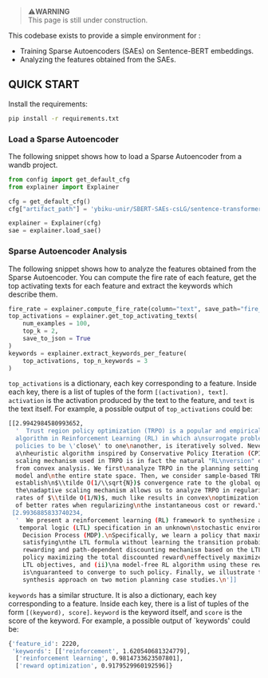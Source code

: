 > ⚠️**WARNING** <br>
> This page is still under construction. 

This codebase exists to provide a simple environment for : 
- Training Sparse Autoencoders (SAEs) on Sentence-BERT embeddings. 
- Analyzing the features obtained from the SAEs. 

## QUICK START 
Install the requirements: 
```bash 
pip install -r requirements.txt 
```
### Load a Sparse Autoencoder 
The following snippet shows how to load a Sparse Autoencoder from a wandb project. 
```python 
from config import get_default_cfg 
from explainer import Explainer

cfg = get_default_cfg()
cfg["artifact_path"] = 'ybiku-unir/SBERT-SAEs-csLG/sentence-transformers_paraphrase-mpnet-base-v2_blocks.0.hook_embed_2304_jumprelu_16_0.0003_389:v2'

explainer = Explainer(cfg)
sae = explainer.load_sae()
```
### Sparse Autoencoder Analysis 
The following snippet shows how to analyze the features obtained from the Sparse Autoencoder. You can 
compute the fire rate of each feature, get the top activating texts for each feature and extract the 
keywords which describe them. 
```python 
fire_rate = explainer.compute_fire_rate(column="text", save_path="fire_rate_test.npy")
top_activations = explainer.get_top_activating_texts(
    num_examples = 100,
    top_k = 2,
    save_to_json = True
)
keywords = explainer.extract_keywords_per_feature(
    top_activations, top_n_keywords = 3
)
```

`top_activations` is a dictionary, each key corresponding to a feature. Inside each key, there is a list 
of tuples of the form `[(activation), text]`. `activation` is the activation produced by the text to the 
feature, and `text` is the text itself. For example, a possible output of `top_activations` could be: 
```bash 
[[2.9942984580993652,
  '  Trust region policy optimization (TRPO) is a popular and empirically\nsuccessful policy search 
  algorithm in Reinforcement Learning (RL) in which a\nsurrogate problem, that restricts consecutive 
  policies to be \'close\' to one\nanother, is iteratively solved. Nevertheless, TRPO has been considered 
  a\nheuristic algorithm inspired by Conservative Policy Iteration (CPI). We show\nthat the adaptive 
  scaling mechanism used in TRPO is in fact the natural "RL\nversion" of traditional trust-region methods 
  from convex analysis. We first\nanalyze TRPO in the planning setting, in which we have access to the 
  model and\nthe entire state space. Then, we consider sample-based TRPO and 
  establish\n$\\tilde O(1/\\sqrt{N})$ convergence rate to the global optimum. Importantly, 
  the\nadaptive scaling mechanism allows us to analyze TRPO in regularized MDPs for\nwhich we prove fast 
  rates of $\\tilde O(1/N)$, much like results in convex\noptimization. This is the first result in RL 
  of better rates when regularizing\nthe instantaneous cost or reward.\n'],
 [2.9936885833740234,
  '  We present a reinforcement learning (RL) framework to synthesize a control\npolicy from a given linear
   temporal logic (LTL) specification in an unknown\nstochastic environment that can be modeled as a Markov
    Decision Process (MDP).\nSpecifically, we learn a policy that maximizes the probability of 
    satisfying\nthe LTL formula without learning the transition probabilities. We introduce a\nnovel 
    rewarding and path-dependent discounting mechanism based on the LTL\nformula such that (i) an optimal 
    policy maximizing the total discounted reward\neffectively maximizes the probabilities of satisfying 
    LTL objectives, and (ii)\na model-free RL algorithm using these rewards and discount factors 
    is\nguaranteed to converge to such policy. Finally, we illustrate the applicability\nof our RL-based 
    synthesis approach on two motion planning case studies.\n']]
```

`keywords` has a similar structure. It is also a dictionary, each key corresponding to a feature. 
Inside each key, there is a list of tuples of the form `[(keyword), score]`. `keyword` is the keyword itself, 
and `score` is the score of the keyword. For example, a possible output of `keywords' could be: 
```bash 
{'feature_id': 2220,
 'keywords': [['reinforcement', 1.620540681324779],
  ['reinforcement learning', 0.9814733623507801],
  ['reward optimization', 0.9179529960192596]} 
``` 



